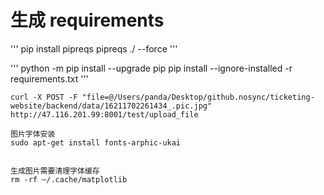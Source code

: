 

# 生成 requirements
'''
pip install pipreqs
pipreqs ./ --force
'''


'''
	python -m pip install --upgrade pip
	pip install --ignore-installed -r requirements.txt
'''


```
curl -X POST -F "file=@/Users/panda/Desktop/github.nosync/ticketing-website/backend/data/16211702261434_.pic.jpg" http://47.116.201.99:8001/test/upload_file
```


```
图片字体安装
sudo apt-get install fonts-arphic-ukai


生成图片需要清理字体缓存
rm -rf ~/.cache/matplotlib

```